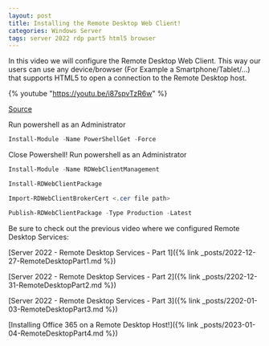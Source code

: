 ```yaml
---
layout: post
title: Installing the Remote Desktop Web Client!
categories: Windows Server
tags: server 2022 rdp part5 html5 browser
---
```


In this video we will configure the Remote Desktop Web Client. This way our users can use any device/browser (For Example a Smartphone/Tablet/...) that supports HTML5 to open a connection to the Remote Desktop host.

{% youtube "https://youtu.be/i87spvTzR6w" %}

[Source](https://learn.microsoft.com/en-us/windows-server/remote/remote-desktop-services/clients/remote-desktop-web-client-admin)

Run powershell as an Administrator
```powershell
Install-Module -Name PowerShellGet -Force
```
Close Powershell!
Run powershell as an Administrator
```powershell
Install-Module -Name RDWebClientManagement
```
```powershell
Install-RDWebClientPackage
```
```powershell
Import-RDWebClientBrokerCert <.cer file path>
```
```powershell
Publish-RDWebClientPackage -Type Production -Latest
```
Be sure to check out the previous video where we configured Remote Desktop Services:

[Server 2022 - Remote Desktop Services - Part 1]({% link _posts/2022-12-27-RemoteDesktopPart1.md %})

[Server 2022 - Remote Desktop Services - Part 2]({% link _posts/2202-12-31-RemoteDesktopPart2.md %})

[Server 2022 - Remote Desktop Services - Part 3]({% link _posts/2202-01-03-RemoteDesktopPart3.md %})

[Installing Office 365 on a Remote Desktop Host!]({% link _posts/2023-01-04-RemoteDesktopPart4.md %})


